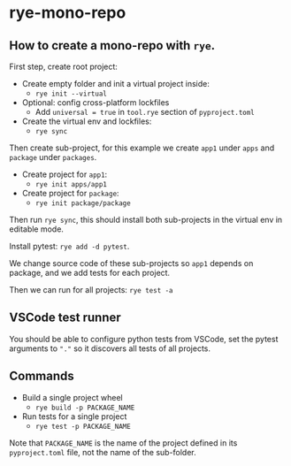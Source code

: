 # rye-mono-repo

## How to create a mono-repo with `rye`.

First step, create root project:

- Create empty folder and init a virtual project inside:
  - `rye init --virtual`
- Optional: config cross-platform lockfiles
  - Add `universal = true` in `tool.rye` section of `pyproject.toml`
- Create the virtual env and lockfiles:
  - `rye sync`

Then create sub-project, for this example we create `app1` under `apps` and `package` under `packages`.

- Create project for `app1`:
  - `rye init apps/app1`
- Create project for `package`:
  - `rye init package/package`

Then run `rye sync`, this should install both sub-projects in the virtual env in editable mode.

Install pytest: `rye add -d pytest`.

We change source code of these sub-projects so `app1` depends on package, and we add tests for each project.

Then we can run for all projects: `rye test -a`

## VSCode test runner

You should be able to configure python tests from VSCode, set the pytest arguments to `"."` so it discovers all tests of all projects.

## Commands

- Build a single project wheel
  - `rye build -p PACKAGE_NAME`
- Run tests for a single project
  - `rye test -p PACKAGE_NAME`

Note that `PACKAGE_NAME` is the name of the project defined in its `pyproject.toml` file, not the name of the sub-folder.
